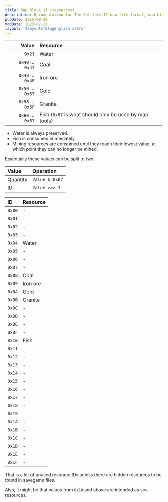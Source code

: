 ```yaml
---
title: Map Block 11 (resources)
description: Documentation for The Settlers II map file format, map block 11.
pubDate: 2015-08-20
modDate: 2023-07-21
layout: '$layouts/BlogEnglish.astro'
---
```


|           Value | Resource                                               |
| --------------: | :----------------------------------------------------- |
|          `0x21` | Water                                                  |
| `0x40` … `0x47` | Coal                                                   |
| `0x48` … `0x4F` | Iron ore                                               |
| `0x50` … `0x57` | Gold                                                   |
| `0x58` … `0x5F` | Granite                                                |
| `0x80` … `0x87` | Fish (`0x87` is what should only be used by map tools) |

-   Water is always preserved.
-   Fish is consumed immediately.
-   Mining resources are consumed until they reach their lowest value, at which point they can no longer be mined.

Essentially these values can be split to two:

| Value    | Operation      |
| :------- | :------------- |
| Quantity | `Value & 0x07` |
| ID       | `Value >>> 3`  |

| ID     | Resource |
| :----- | :------- |
| `0x00` | -        |
| `0x01` | -        |
| `0x02` | -        |
| `0x03` | -        |
| `0x04` | Water    |
| `0x05` | -        |
| `0x06` | -        |
| `0x07` | -        |
| `0x08` | Coal     |
| `0x09` | Iron ore |
| `0x0A` | Gold     |
| `0x0B` | Granite  |
| `0x0C` | -        |
| `0x0D` | -        |
| `0x0E` | -        |
| `0x0F` | -        |
| `0x10` | Fish     |
| `0x11` | -        |
| `0x12` | -        |
| `0x13` | -        |
| `0x14` | -        |
| `0x15` | -        |
| `0x16` | -        |
| `0x17` | -        |
| `0x18` | -        |
| `0x19` | -        |
| `0x1A` | -        |
| `0x1B` | -        |
| `0x1C` | -        |
| `0x1D` | -        |
| `0x1E` | -        |
| `0x1F` | -        |

That is a lot of unused resource IDs unless there are hidden resources to be found in savegame files.

Also, it might be that values from `0x10` and above are intended as sea resources.
